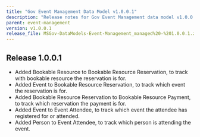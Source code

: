```yaml
---
title: "Gov Event Management Data Model v1.0.0.1"
description: "Release notes for Gov Event Management data model v1.0.0.1"
parent: event-management
version: v1.0.0.1
release_file: MSGov-DataModels-Event-Management_managed%20-%201.0.0.1.zip
---
```


## Release 1.0.0.1

- Added Bookable Resource to Bookable Resource Reservation, to track with bookable resource the reservation is for.
- Added Event to Bookable Resource Reservation, to track which event the reservation is for.
- Added Bookable Resource Reservation to Bookable Resource Payment, to track which reservation the payment is for.
- Added Event to Event Attendee, to track which event the attendee has registered for or attended.
- Added Person to Event Attendee, to track which person is attending the event.
